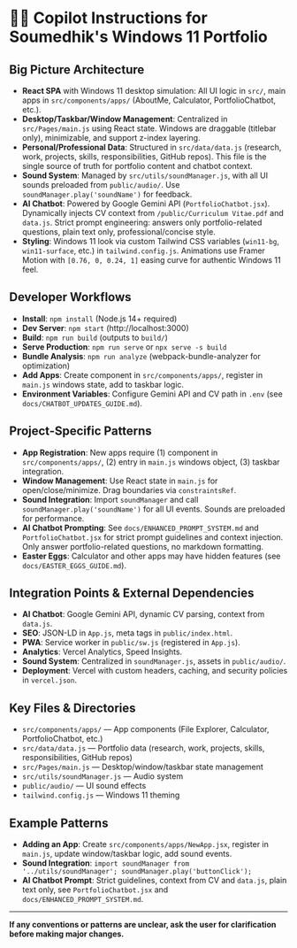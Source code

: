 
# 🧑‍💻 Copilot Instructions for Soumedhik's Windows 11 Portfolio

## Big Picture Architecture
- **React SPA** with Windows 11 desktop simulation: All UI logic in `src/`, main apps in `src/components/apps/` (AboutMe, Calculator, PortfolioChatbot, etc.).
- **Desktop/Taskbar/Window Management**: Centralized in `src/Pages/main.js` using React state. Windows are draggable (titlebar only), minimizable, and support z-index layering.
- **Personal/Professional Data**: Structured in `src/data/data.js` (research, work, projects, skills, responsibilities, GitHub repos). This file is the single source of truth for portfolio content and chatbot context.
- **Sound System**: Managed by `src/utils/soundManager.js`, with all UI sounds preloaded from `public/audio/`. Use `soundManager.play('soundName')` for feedback.
- **AI Chatbot**: Powered by Google Gemini API (`PortfolioChatbot.jsx`). Dynamically injects CV context from `/public/Curriculum Vitae.pdf` and `data.js`. Strict prompt engineering: answers only portfolio-related questions, plain text only, professional/concise style.
- **Styling**: Windows 11 look via custom Tailwind CSS variables (`win11-bg`, `win11-surface`, etc.) in `tailwind.config.js`. Animations use Framer Motion with `[0.76, 0, 0.24, 1]` easing curve for authentic Windows 11 feel.

## Developer Workflows
- **Install**: `npm install` (Node.js 14+ required)
- **Dev Server**: `npm start` (http://localhost:3000)
- **Build**: `npm run build` (outputs to `build/`)
- **Serve Production**: `npm run serve` or `npx serve -s build`
- **Bundle Analysis**: `npm run analyze` (webpack-bundle-analyzer for optimization)
- **Add Apps**: Create component in `src/components/apps/`, register in `main.js` windows state, add to taskbar logic.
- **Environment Variables**: Configure Gemini API and CV path in `.env` (see `docs/CHATBOT_UPDATES_GUIDE.md`).

## Project-Specific Patterns
- **App Registration**: New apps require (1) component in `src/components/apps/`, (2) entry in `main.js` windows object, (3) taskbar integration.
- **Window Management**: Use React state in `main.js` for open/close/minimize. Drag boundaries via `constraintsRef`.
- **Sound Integration**: Import `soundManager` and call `soundManager.play('soundName')` for all UI events. Sounds are preloaded for performance.
- **AI Chatbot Prompting**: See `docs/ENHANCED_PROMPT_SYSTEM.md` and `PortfolioChatbot.jsx` for strict prompt guidelines and context injection. Only answer portfolio-related questions, no markdown formatting.
- **Easter Eggs**: Calculator and other apps may have hidden features (see `docs/EASTER_EGGS_GUIDE.md`).

## Integration Points & External Dependencies
- **AI Chatbot**: Google Gemini API, dynamic CV parsing, context from `data.js`.
- **SEO**: JSON-LD in `App.js`, meta tags in `public/index.html`.
- **PWA**: Service worker in `public/sw.js` (registered in `App.js`).
- **Analytics**: Vercel Analytics, Speed Insights.
- **Sound System**: Centralized in `soundManager.js`, assets in `public/audio/`.
- **Deployment**: Vercel with custom headers, caching, and security policies in `vercel.json`.

## Key Files & Directories
- `src/components/apps/` — App components (File Explorer, Calculator, PortfolioChatbot, etc.)
- `src/data/data.js` — Portfolio data (research, work, projects, skills, responsibilities, GitHub repos)
- `src/Pages/main.js` — Desktop/window/taskbar state management
- `src/utils/soundManager.js` — Audio system
- `public/audio/` — UI sound effects
- `tailwind.config.js` — Windows 11 theming

## Example Patterns
- **Adding an App**: Create `src/components/apps/NewApp.jsx`, register in `main.js`, update window/taskbar logic, add sound events.
- **Sound Integration**: `import soundManager from '../utils/soundManager'; soundManager.play('buttonClick');`
- **AI Chatbot Prompt**: Strict guidelines, context from CV and `data.js`, plain text only, see `PortfolioChatbot.jsx` and `docs/ENHANCED_PROMPT_SYSTEM.md`.

---

**If any conventions or patterns are unclear, ask the user for clarification before making major changes.**
